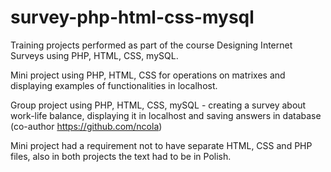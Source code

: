 # survey-php-html-css-mysql

Training projects performed as part of the course Designing Internet Surveys using PHP, HTML, CSS, mySQL.

Mini project using PHP, HTML, CSS for operations on matrixes and displaying examples of functionalities in localhost.

Group project using PHP, HTML, CSS, mySQL - creating a survey about work-life balance, displaying it in localhost and saving answers in database (co-author https://github.com/ncola)

Mini project had a requirement not to have separate HTML, CSS and PHP files, also in both projects the text had to be in Polish.

